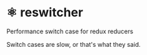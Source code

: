 # ⚛ reswitcher
Performance switch case for redux reducers

Switch cases are slow, or that's what they said.
